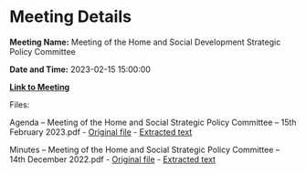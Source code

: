 # Meeting Details

**Meeting Name:** Meeting of the Home and Social Development Strategic Policy Committee

**Date and Time:** 2023-02-15 15:00:00

**[Link to Meeting](https://www.limerick.ie/council/whats-on/meeting-of-the-home-and-social-development-strategic-policy-committee)**

Files: 

Agenda – Meeting of the Home and Social Strategic Policy Committee – 15th February 2023.pdf - [Original file](https://www.limerick.ie/sites/default/files/media/documents/2023-02/Agenda%20%E2%80%93%20Meeting%20of%20the%20Home%20and%20Social%20Strategic%20Policy%20Committee%20%E2%80%93%2015th%20February%202023_0.pdf) - [Extracted text](./Agenda%20%E2%80%93%20Meeting%20of%20the%20Home%20and%20Social%20Strategic%20Policy%20Committee%20%E2%80%93%2015th%20February%202023.md)

Minutes – Meeting of the Home and Social Strategic Policy Committee – 14th December 2022.pdf - [Original file](https://www.limerick.ie/sites/default/files/media/documents/2023-02/Minutes%20%E2%80%93%20Meeting%20of%20the%20Home%20and%20Social%20Strategic%20Policy%20Committee%20%E2%80%93%2014th%20December%202022.pdf) - [Extracted text](./Minutes%20%E2%80%93%20Meeting%20of%20the%20Home%20and%20Social%20Strategic%20Policy%20Committee%20%E2%80%93%2014th%20December%202022.md)

